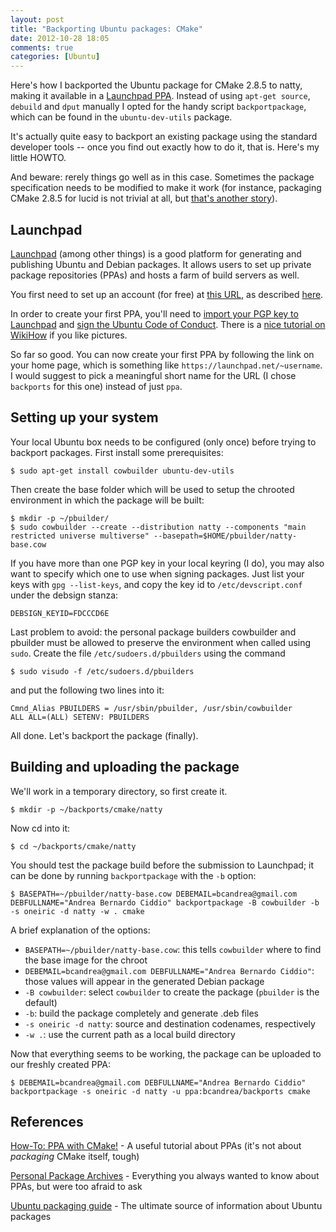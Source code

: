 ```yaml
---
layout: post
title: "Backporting Ubuntu packages: CMake"
date: 2012-10-28 18:05
comments: true
categories: [Ubuntu]
---
```


Here's how I backported the Ubuntu package for CMake 2.8.5 to natty, making it available 
in a [Launchpad PPA](https://ppa.launchpad.net/bcandrea/backports). Instead of using `apt-get source`,
`debuild` and `dput` manually I opted for the handy script `backportpackage`, which can be found in the
`ubuntu-dev-utils` package.

<!-- more -->

It's actually quite easy to backport an existing package using the standard developer tools -- once you find out 
exactly how to do it, that is. Here's my little HOWTO.

And beware: rerely things go well as in this case. Sometimes the package specification needs to be modified 
to make it work (for instance, packaging CMake 2.8.5 for lucid is not trivial at all, but 
[that's another story](/blog/2012/10/30/cmake-2-dot-8-5-in-lucid-lynx)).

## Launchpad

[Launchpad](https://launchpad.net) (among other things) is a good platform for generating and publishing Ubuntu 
and Debian packages. It allows users to set up private package repositories (PPAs) and hosts a farm of build servers as well.

You first need to set up an account (for free) at [this URL](https://login.launchpad.net/+new_account), as described 
[here](https://help.launchpad.net/YourAccount/NewAccount).

In order to create your first PPA, you'll need to [import your PGP key to Launchpad](https://help.launchpad.net/YourAccount/ImportingYourPGPKey)
and [sign the Ubuntu Code of Conduct](https://help.ubuntu.com/community/SigningCodeofConduct). There is a 
[nice tutorial on WikiHow](http://www.wikihow.com/Sign-the-Ubuntu-Code-of-Conduct) if you like pictures.

So far so good. You can now create your first PPA by following the link on your home page, which is something like
`https://launchpad.net/~username`. I would suggest to pick a meaningful short name for the URL (I chose `backports` for
this one) instead of just `ppa`.

## Setting up your system

Your local Ubuntu box needs to be configured (only once) before trying to backport packages. First install some prerequisites:

    $ sudo apt-get install cowbuilder ubuntu-dev-utils

Then create the base folder which will be used to setup the chrooted environment in which the package will be built:

    $ mkdir -p ~/pbuilder/
    $ sudo cowbuilder --create --distribution natty --components "main restricted universe multiverse" --basepath=$HOME/pbuilder/natty-base.cow

If you have more than one PGP key in your local keyring (I do), you may also want to specify which one to use when signing 
packages. Just list your keys with `gpg --list-keys`, and copy the key id to `/etc/devscript.conf` under the debsign stanza:

    DEBSIGN_KEYID=FDCCCD6E

Last problem to avoid: the personal package builders cowbuilder and pbuilder must be allowed to preserve the environment
when called using `sudo`. Create the file `/etc/sudoers.d/pbuilders` using the command

    $ sudo visudo -f /etc/sudoers.d/pbuilders

and put the following two lines into it:

    Cmnd_Alias PBUILDERS = /usr/sbin/pbuilder, /usr/sbin/cowbuilder
    ALL ALL=(ALL) SETENV: PBUILDERS

All done. Let's backport the package (finally).

## Building and uploading the package 

We'll work in a temporary directory, so first create it.

    $ mkdir -p ~/backports/cmake/natty

Now cd into it:

    $ cd ~/backports/cmake/natty

You should test the package build before the submission to Launchpad; it can be done by running `backportpackage` with the `-b` option:

    $ BASEPATH=~/pbuilder/natty-base.cow DEBEMAIL=bcandrea@gmail.com DEBFULLNAME="Andrea Bernardo Ciddio" backportpackage -B cowbuilder -b -s oneiric -d natty -w . cmake

A brief explanation of the options:

* `BASEPATH=~/pbuilder/natty-base.cow`: this tells `cowbuilder` where to find the base image for the chroot
* `DEBEMAIL=bcandrea@gmail.com DEBFULLNAME="Andrea Bernardo Ciddio"`: those values will appear in the generated Debian package
* `-B cowbuilder`: select `cowbuilder` to create the package (`pbuilder` is the default)
* `-b`: build the package completely and generate .deb files
* `-s oneiric -d natty`: source and destination codenames, respectively
* `-w .`: use the current path as a local build directory

Now that everything seems to be working, the package can be uploaded to our freshly created PPA:

    $ DEBEMAIL=bcandrea@gmail.com DEBFULLNAME="Andrea Bernardo Ciddio" backportpackage -s oneiric -d natty -u ppa:bcandrea/backports cmake


## References

[How-To: PPA with CMake!](http://www.simonschneegans.de/?p=346) - A useful tutorial about PPAs (it's not about _packaging_ CMake itself, tough)

[Personal Package Archives](https://help.launchpad.net/Packaging/PPA/) - Everything you always wanted to know about PPAs, but were too afraid to ask

[Ubuntu packaging guide](http://developer.ubuntu.com/packaging/html/) - The ultimate source of information about Ubuntu packages